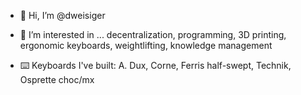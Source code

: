 - 👋 Hi, I’m @dweisiger

- 👀 I’m interested in ... decentralization, programming, 3D printing, ergonomic keyboards, weightlifting, knowledge management

- ⌨️ Keyboards I've built: A. Dux, Corne, Ferris half-swept, Technik, Osprette choc/mx

<!---
dweisiger/dweisiger is a ✨ special ✨ repository because its `README.md` (this file) appears on your GitHub profile.
You can click the Preview link to take a look at your changes.
--->
